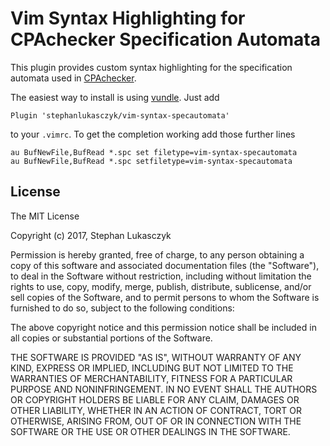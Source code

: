 # Vim Syntax Highlighting for CPAchecker Specification Automata

This plugin provides custom syntax highlighting for the specification automata
used in [CPAchecker](https://cpachecker.sosy-lab.org).

The easiest way to install is using
[vundle](https://github.com/VundleVim/Vundle.vim).  Just add

```vim
Plugin 'stephanlukasczyk/vim-syntax-specautomata'
```

to your `.vimrc`.  To get the completion working add those further lines

```vim
au BufNewFile,BufRead *.spc set filetype=vim-syntax-specautomata
au BufNewFile,BufRead *.spc setfiletype=vim-syntax-specautomata
```

## License

The MIT License

Copyright (c) 2017, Stephan Lukasczyk

Permission is hereby granted, free of charge, to any person obtaining a copy
of this software and associated documentation files (the "Software"), to deal
in the Software without restriction, including without limitation the rights
to use, copy, modify, merge, publish, distribute, sublicense, and/or sell
copies of the Software, and to permit persons to whom the Software is
furnished to do so, subject to the following conditions:

The above copyright notice and this permission notice shall be included in
all copies or substantial portions of the Software.

THE SOFTWARE IS PROVIDED "AS IS", WITHOUT WARRANTY OF ANY KIND, EXPRESS OR
IMPLIED, INCLUDING BUT NOT LIMITED TO THE WARRANTIES OF MERCHANTABILITY,
FITNESS FOR A PARTICULAR PURPOSE AND NONINFRINGEMENT. IN NO EVENT SHALL THE
AUTHORS OR COPYRIGHT HOLDERS BE LIABLE FOR ANY CLAIM, DAMAGES OR OTHER
LIABILITY, WHETHER IN AN ACTION OF CONTRACT, TORT OR OTHERWISE, ARISING FROM,
OUT OF OR IN CONNECTION WITH THE SOFTWARE OR THE USE OR OTHER DEALINGS IN
THE SOFTWARE.
